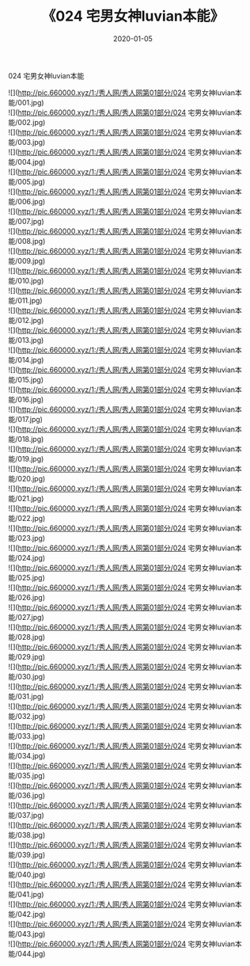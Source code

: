 ﻿---
layout: post
title:  《024 宅男女神luvian本能》
date:   2020-01-05
img: http://pic.660000.xyz/1:/秀人网/秀人网第01部分/024 宅男女神luvian本能/000.jpg
categories: [美女, 清纯, 唯美]
---

024 宅男女神luvian本能

  ![](http://pic.660000.xyz/1:/秀人网/秀人网第01部分/024 宅男女神luvian本能/001.jpg) <br> ![](http://pic.660000.xyz/1:/秀人网/秀人网第01部分/024 宅男女神luvian本能/002.jpg) <br> ![](http://pic.660000.xyz/1:/秀人网/秀人网第01部分/024 宅男女神luvian本能/003.jpg) <br> ![](http://pic.660000.xyz/1:/秀人网/秀人网第01部分/024 宅男女神luvian本能/004.jpg) <br> ![](http://pic.660000.xyz/1:/秀人网/秀人网第01部分/024 宅男女神luvian本能/005.jpg) <br> ![](http://pic.660000.xyz/1:/秀人网/秀人网第01部分/024 宅男女神luvian本能/006.jpg) <br> ![](http://pic.660000.xyz/1:/秀人网/秀人网第01部分/024 宅男女神luvian本能/007.jpg) <br> ![](http://pic.660000.xyz/1:/秀人网/秀人网第01部分/024 宅男女神luvian本能/008.jpg) <br> ![](http://pic.660000.xyz/1:/秀人网/秀人网第01部分/024 宅男女神luvian本能/009.jpg) <br> ![](http://pic.660000.xyz/1:/秀人网/秀人网第01部分/024 宅男女神luvian本能/010.jpg) <br> ![](http://pic.660000.xyz/1:/秀人网/秀人网第01部分/024 宅男女神luvian本能/011.jpg) <br> ![](http://pic.660000.xyz/1:/秀人网/秀人网第01部分/024 宅男女神luvian本能/012.jpg) <br> ![](http://pic.660000.xyz/1:/秀人网/秀人网第01部分/024 宅男女神luvian本能/013.jpg) <br> ![](http://pic.660000.xyz/1:/秀人网/秀人网第01部分/024 宅男女神luvian本能/014.jpg) <br> ![](http://pic.660000.xyz/1:/秀人网/秀人网第01部分/024 宅男女神luvian本能/015.jpg) <br> ![](http://pic.660000.xyz/1:/秀人网/秀人网第01部分/024 宅男女神luvian本能/016.jpg) <br> ![](http://pic.660000.xyz/1:/秀人网/秀人网第01部分/024 宅男女神luvian本能/017.jpg) <br> ![](http://pic.660000.xyz/1:/秀人网/秀人网第01部分/024 宅男女神luvian本能/018.jpg) <br> ![](http://pic.660000.xyz/1:/秀人网/秀人网第01部分/024 宅男女神luvian本能/019.jpg) <br> ![](http://pic.660000.xyz/1:/秀人网/秀人网第01部分/024 宅男女神luvian本能/020.jpg) <br> ![](http://pic.660000.xyz/1:/秀人网/秀人网第01部分/024 宅男女神luvian本能/021.jpg) <br> ![](http://pic.660000.xyz/1:/秀人网/秀人网第01部分/024 宅男女神luvian本能/022.jpg) <br> ![](http://pic.660000.xyz/1:/秀人网/秀人网第01部分/024 宅男女神luvian本能/023.jpg) <br> ![](http://pic.660000.xyz/1:/秀人网/秀人网第01部分/024 宅男女神luvian本能/024.jpg) <br> ![](http://pic.660000.xyz/1:/秀人网/秀人网第01部分/024 宅男女神luvian本能/025.jpg) <br> ![](http://pic.660000.xyz/1:/秀人网/秀人网第01部分/024 宅男女神luvian本能/026.jpg) <br> ![](http://pic.660000.xyz/1:/秀人网/秀人网第01部分/024 宅男女神luvian本能/027.jpg) <br> ![](http://pic.660000.xyz/1:/秀人网/秀人网第01部分/024 宅男女神luvian本能/028.jpg) <br> ![](http://pic.660000.xyz/1:/秀人网/秀人网第01部分/024 宅男女神luvian本能/029.jpg) <br> ![](http://pic.660000.xyz/1:/秀人网/秀人网第01部分/024 宅男女神luvian本能/030.jpg) <br> ![](http://pic.660000.xyz/1:/秀人网/秀人网第01部分/024 宅男女神luvian本能/031.jpg) <br> ![](http://pic.660000.xyz/1:/秀人网/秀人网第01部分/024 宅男女神luvian本能/032.jpg) <br> ![](http://pic.660000.xyz/1:/秀人网/秀人网第01部分/024 宅男女神luvian本能/033.jpg) <br> ![](http://pic.660000.xyz/1:/秀人网/秀人网第01部分/024 宅男女神luvian本能/034.jpg) <br> ![](http://pic.660000.xyz/1:/秀人网/秀人网第01部分/024 宅男女神luvian本能/035.jpg) <br> ![](http://pic.660000.xyz/1:/秀人网/秀人网第01部分/024 宅男女神luvian本能/036.jpg) <br> ![](http://pic.660000.xyz/1:/秀人网/秀人网第01部分/024 宅男女神luvian本能/037.jpg) <br> ![](http://pic.660000.xyz/1:/秀人网/秀人网第01部分/024 宅男女神luvian本能/038.jpg) <br> ![](http://pic.660000.xyz/1:/秀人网/秀人网第01部分/024 宅男女神luvian本能/039.jpg) <br> ![](http://pic.660000.xyz/1:/秀人网/秀人网第01部分/024 宅男女神luvian本能/040.jpg) <br> ![](http://pic.660000.xyz/1:/秀人网/秀人网第01部分/024 宅男女神luvian本能/041.jpg) <br> ![](http://pic.660000.xyz/1:/秀人网/秀人网第01部分/024 宅男女神luvian本能/042.jpg) <br> ![](http://pic.660000.xyz/1:/秀人网/秀人网第01部分/024 宅男女神luvian本能/043.jpg) <br> ![](http://pic.660000.xyz/1:/秀人网/秀人网第01部分/024 宅男女神luvian本能/044.jpg) <br>